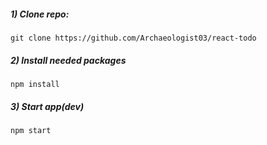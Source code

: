 ##### 1) Clone repo:
`git clone https://github.com/Archaeologist03/react-todo`

##### 2) Install needed packages
`npm install`

##### 3) Start app(dev)
`npm start`
